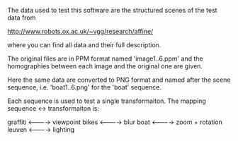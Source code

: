 The data used to test this software are the structured scenes of the test data from 

http://www.robots.ox.ac.uk/~vgg/research/affine/

where you can find all data and their full description.

The original files are in PPM format named 'image1..6.ppm' and the homographies between each image and the original one are given.

Here the same data are converted to PNG format and named after the scene sequence, i.e. 'boat1..6.png' for the 'boat' sequence.

Each sequence is used to test a single transformaiton. The mapping sequence <-> transformaiton is:

graffiti <----> viewpoint
bikes    <----> blur
boat     <----> zoom + rotation
leuven   <----> lighting
